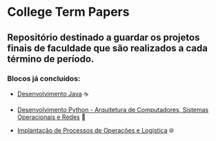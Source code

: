 # College Term Papers 
## Repositório destinado a guardar os projetos finais de faculdade que são realizados a cada término de período.

### Blocos já concluídos:

- [Desenvolvimento Java](https://github.com/bielzinhogp/College-Term-Papers/tree/master/Desenvolvimento%20Java) :coffee:

- [Desenvolvimento Python - Arquitetura de Computadores, Sistemas Operacionais e Redes](https://github.com/bielzinhogp/College-Term-Papers/tree/master/Desenvolvimento%20Python%20-%20Arquitetura%20de%20Computadores%2C%20Sistemas%20Operacionais%20e%20Redes) :snake:

- [Implantação de Processos de Operações e Logística](https://github.com/bielzinhogp/College-Term-Papers/tree/master/Implanta%C3%A7%C3%A3o%20de%20Processos%20de%20Opera%C3%A7%C3%B5es%20e%20Log%C3%ADstica) :globe_with_meridians:

